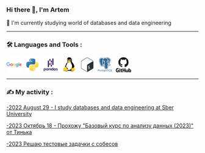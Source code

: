 ### Hi there 👋, I'm Artem

:pushpin: I'm currently studying world of databases and data engineering

<!--
**Art9050/Art9050** is a ✨ _special_ ✨ repository because its `README.md` (this file) appears on your GitHub profile.

Here are some ideas to get you started:

- 🔭 I’m currently working on ...
- 🌱 I’m currently learning ...
- 👯 I’m looking to collaborate on ...
- 🤔 I’m looking for help with ...
- 💬 Ask me about ...
- 📫 How to reach me: ...
- 😄 Pronouns: ...
- ⚡ Fun fact: ...
-->
<!--
### :pushpin: item
https://proglib.io/p/kak-kreativno-oformit-profil-na-github-chtoby-on-privlekal-vnimanie-2022-03-17
-->


---

### :hammer_and_wrench: Languages and Tools :
<div>
  <img src="https://github.com/devicons/devicon/blob/master/icons/google/google-original-wordmark.svg" title="Google" alt="Google" width="40" height="40"/>&nbsp;
  <img src="https://github.com/devicons/devicon/blob/master/icons/python/python-original.svg" title="python" alt="python" width="40" height="40"/>&nbsp;
  <img src="https://github.com/devicons/devicon/blob/master/icons/pandas/pandas-original-wordmark.svg" title="pandas" **alt="pandas" width="40" height="40"/>&nbsp;
  <img src="https://github.com/devicons/devicon/blob/master/icons/linux/linux-original.svg" title="linux" **alt="linux" width="40" height="40"/>&nbsp;
  <img src="https://github.com/devicons/devicon/blob/master/icons/bash/bash-original.svg" title="bash" alt="bash" width="40" height="40"/>&nbsp;
  <img src="https://github.com/devicons/devicon/blob/master/icons/postgresql/postgresql-plain-wordmark.svg" title="PostgreSQL" **alt="PostgreSQL" width="40" height="40"/>&nbsp;
  <img src="https://github.com/devicons/devicon/blob/master/icons/github/github-original-wordmark.svg" title="GitHub" **alt="GitHub" width="40" height="40"/>
</div>
<!--
https://github.com/devicons/devicon/tree/master/icons
-->

<!--
---
- ### :chart_with_upwards_trend: Statistics
[![Anurag's GitHub stats](https://github-readme-stats.vercel.app/api?username=Art9050&show_icons=true)](https://github.com/anuraghazra/github-readme-stats)
[![Top Langs](https://github-readme-stats.vercel.app/api/top-langs/?username=Art9050)](https://github.com/anuraghazra/github-readme-stats)

https://github.com/anuraghazra/github-readme-stats/blob/master/readme.md#github-stats-card
-->
---

### :writing_hand: My activity :

[-2022 August 29 - I study databases and data engineering at Sber University](https://github.com/Art9050/DataEngineering)
<!--
[-2023 Июнь 01 - Разбираюсь с парсингом по API](https://github.com/Art9050/pet/tree/main/pars_kinopoisk)
-->
[-2023 Октябрь 18 - Прохожу "Базовый курс по анализу данных (2023)" от Тинька ](https://github.com/Art9050/learning/tree/main/Basic%20course%20in%20data%20analysis%20(2023)_Tink)

[-2023 Решаю тестовые задачки с собесов](https://github.com/Art9050/Test_Work)


<!--
https://stackoverflow.com/questions/9228730/how-do-i-make-entire-div-a-link
-->

<!--
Ведем бложик. Темы
1. Учим алгоритмы и воплощение их в питоне
- читаем книжку по алгоритмам и каждый алгоритм воплощаем в коде
2. Воплощение логических задач в коде
3. Пет проект:
---Пет проект1
  - Берем API для AuthorToday - есть логин
  --файлик с логином в закрытый репозиторий!!
   https://api.author.today/home/maininfo
  По этому апи делаем парсинг инфы по произведениям у меня в профиле
  группа: читаю, отложено, ...
  Кладу инфу в хранилище:
  Автор, произведение, обновление, статус, ...
4. Читаем книжки и пушим в бложик конспектик
типа:
  Читаю "кабанчика":
  Темы

-->

<!--
Базовый модуль 
August 29, 2022 - 31.10.2022
Python, SQL

Профильный модуль 
31.10.2022 – 28.02.2023

Слушатели научатся настраивать и автоматизировать процессы сбора, трансформации, очистки, хранения и первичного анализа данных с помощью SQL и Python на примерах реальных задач, реализует собственный проект! Проект составлен в виде типичного технического задания, которое получает Data Engineer в рамках выполнения своей работы, и позволит участникам курса решить задачу, максимально приближенную к рабочей, с нуля реализовав полноценный ETL процесс.

• проектирование БД;
• обзор DDL, DML, пару слов о TCL;
• агрегации, union, join;
• работа со временем;
• очистка данных;
• регулярные выражения;
• основы Python и SQLite;
• оконные (аналитические) функции;
• основы хранилищ данных;
• паттерны хранения данных;
• инкрементальная загрузка;
• master data management;
• основы *nix и bash, cron.

SQL для работы с данными в DWH
Знать:
базовый синтаксис SQL, методологии и технологии проектирования и использования баз данных, особенности системы управления базами данных, основы проектирования хранилищ данных (DWH), оконные функции, основные методы работы со временем, методы очистки данных, методы инкрементальной загрузки, bash-команды, автоинкремент в Oracle и других СУБД, методы оптимизации запросов, методы построения и автоматизации ETL процесса.

Уметь:
извлекать данные из БД и манипулировать ими с помощью SQL, проектировать DWH, реализовывать оконные аналитические функции, корректно работать со временем в SQL, производить очистку данных, реализовывать автоинкремент, выстраивать и автоматизировать ETL-процесс.

Программирование на языке Python
Знать:
тип языка, типы и структуры данных, понятие переменной, циклы, условные конструкции, функции, принципы работы алгоритмов

Уметь:
решать базовые алгоритмические задачи, загружать и обрабатывать данные (csv, xlsx, txt, json, jpg, etc) с помощью Python и его библиотек, установить Python и библиотеки на ПК
-->
